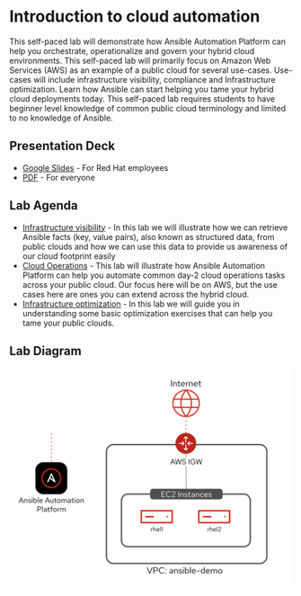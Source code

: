# Introduction to cloud automation

This self-paced lab will demonstrate how Ansible Automation Platform can help you orchestrate, operationalize and govern your hybrid cloud environments. This self-paced lab will primarily focus on Amazon Web Services (AWS) as an example of a public cloud for several use-cases. Use-cases will include infrastructure visibility, compliance and Infrastructure optimization. Learn how Ansible can start helping you tame your hybrid cloud deployments today. This self-paced lab requires students to have beginner level knowledge of common public cloud terminology and limited to no knowledge of Ansible.

## Presentation Deck

- [Google Slides](https://docs.google.com/presentation/d/1LNzCv16dZ9nNDrfEY-wOMd1jYAZMZlIcla_fUJLsq0U/edit?usp=sharing) - For Red Hat employees
- [PDF](decks/lab-introduction-to-cloud-automation.pdf) - For everyone

## Lab Agenda

- [Infrastructure visibility](https://play.instruqt.com/embed/redhat/tracks/cloud-visibility?token=em_IYvE6P3BoPg-Fo50) - In this lab we will illustrate how we can retrieve Ansible facts (key, value pairs), also known as structured data, from public clouds and how we can use this data to provide us awareness of our cloud footprint easily
- [Cloud Operations](https://play.instruqt.com/embed/redhat/tracks/cloud-operations?token=em_785MP3rpLI7oAW1Y) - This lab will illustrate how Ansible Automation Platform can help you automate common day-2 cloud operations tasks across your public cloud. Our focus here will be on AWS, but the use cases here are ones you can extend across the hybrid cloud.
- [Infrastructure optimization](https://play.instruqt.com/embed/redhat/tracks/cloud-optimization?token=em_0h2ed0VTvBXyHNA6) - In this lab we will guide you in understanding some basic optimization exercises that can help you tame your public clouds.

## Lab Diagram

<img src="https://github.com/IPvSean/pictures_for_github/blob/master/aws-diagram.png?raw=true" width="600px">
